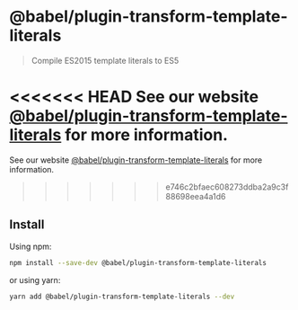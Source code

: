 # @babel/plugin-transform-template-literals

> Compile ES2015 template literals to ES5

<<<<<<< HEAD
See our website [@babel/plugin-transform-template-literals](https://babeljs.io/docs/en/next/babel-plugin-transform-template-literals.html) for more information.
=======
See our website [@babel/plugin-transform-template-literals](https://babeljs.io/docs/en/babel-plugin-transform-template-literals) for more information.
>>>>>>> e746c2bfaec608273ddba2a9c3f88698eea4a1d6

## Install

Using npm:

```sh
npm install --save-dev @babel/plugin-transform-template-literals
```

or using yarn:

```sh
yarn add @babel/plugin-transform-template-literals --dev
```

